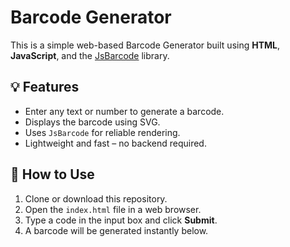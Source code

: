 # Barcode Generator

This is a simple web-based Barcode Generator built using **HTML**, **JavaScript**, and the [JsBarcode](https://github.com/lindell/JsBarcode) library.

## 💡 Features

- Enter any text or number to generate a barcode.
- Displays the barcode using SVG.
- Uses `JsBarcode` for reliable rendering.
- Lightweight and fast – no backend required.

## 🚀 How to Use

1. Clone or download this repository.
2. Open the `index.html` file in a web browser.
3. Type a code in the input box and click **Submit**.
4. A barcode will be generated instantly below.



